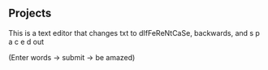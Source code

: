 Projects
-----------------------------------
This is a text editor that changes txt to dIfFeReNtCaSe, backwards, and s p a c e d out

(Enter words -> submit -> be amazed)
